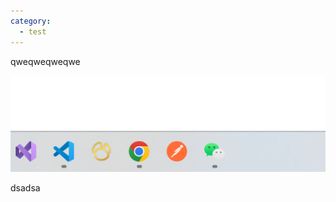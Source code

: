 ```yaml
---
category:
  - test
---
```



qweqweqweqwe


![image-20230821171704195](https://raw.githubusercontent.com/dennis-dong/picgo-library/master/images/yoga13/image-20230821171704195.png)



dsadsa
